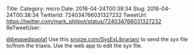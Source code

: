 Title: 
Category: micro
Date: 2016-04-24T00:38:34
Slug: 2016-04-24T00:38:34
TwitterId: 724034766031327232
TweetUrl: https://twitter.com/mark_philpot/status/724034766031327232
ReTweetUser: 

[@beppedipaola1](https://twitter.com/beppedipaola1) Use this [snoize.com/SysExLibrarian/](https://www.snoize.com/SysExLibrarian/) to send the syx file to/from the triaxis.  Use the web app to edit the syx file.